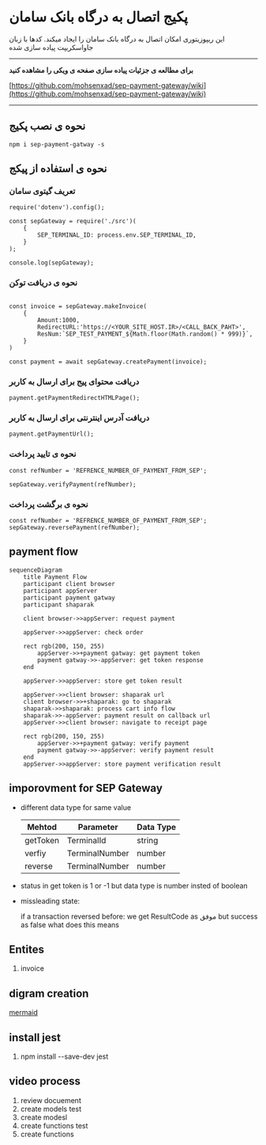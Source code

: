 
# پکیج اتصال به درگاه بانک سامان

این ریپوزیتوری امکان اتصال به درگاه بانک سامان را ایجاد میکند.
کدها با زبان جاواسکریپت پیاده سازی شده

---
**برای مطالعه ی جزئیات پیاده سازی صفحه ی ویکی را مشاهده کنید**

[https://github.com/mohsenxad/sep-payment-gateway/wiki](https://github.com/mohsenxad/sep-payment-gateway/wiki)

---

## نحوه ی نصب پکیج

```
npm i sep-payment-gatway -s
```

## نحوه ی استفاده از پیکج

### تعریف گیتوی سامان

```
require('dotenv').config();

const sepGateway = require('./src')(
    {
        SEP_TERMINAL_ID: process.env.SEP_TERMINAL_ID,
    }
);

console.log(sepGateway);
```

### نحوه ی دریافت توکن

```

const invoice = sepGateway.makeInvoice(
    {
        Amount:1000,
        RedirectURL:'https://<YOUR_SITE_HOST.IR>/<CALL_BACK_PAHT>',
        ResNum:`SEP_TEST_PAYMENT_${Math.floor(Math.random() * 999)}`,
    }
)

const payment = await sepGateway.createPayment(invoice);
```


### دریافت محتوای پیج برای ارسال به کاربر

```
payment.getPaymentRedirectHTMLPage();
```


### دریافت آدرس اینترنتی  برای ارسال به کاربر

```
payment.getPaymentUrl();

```

### نحوه ی تایید پرداخت

```
const refNumber = 'REFRENCE_NUMBER_OF_PAYMENT_FROM_SEP';

sepGateway.verifyPayment(refNumber);
```

### نحوه ی برگشت پرداخت

```
const refNumber = 'REFRENCE_NUMBER_OF_PAYMENT_FROM_SEP';
sepGateway.reversePayment(refNumber);
```


## payment flow
```mermaid
sequenceDiagram
    title Payment Flow
    participant client browser
    participant appServer
    participant payment gatway
    participant shaparak

    client browser->>appServer: request payment

    appServer->>appServer: check order
    
    rect rgb(200, 150, 255)
        appServer->>+payment gatway: get payment token
        payment gatway->>-appServer: get token response
    end
    
    appServer->>appServer: store get token result

    appServer->>client browser: shaparak url
    client browser->>+shaparak: go to shaparak
    shaparak->>shaparak: process cart info flow
    shaparak->>-appServer: payment result on callback url
    appServer->>client browser: navigate to receipt page
    
    rect rgb(200, 150, 255)
        appServer->>+payment gatway: verify payment
        payment gatway->>-appServer: verify payment result
    end
    appServer->>appServer: store payment verification result
```

## imporovment for SEP Gateway

- different data type for same value

    |Mehtod|Parameter|Data Type|
    |---|---|---|
    |getToken|TerminalId|string|
    |verfiy|TerminalNumber|number|
    |reverse|TerminalNumber|number|


- status in get token is 1 or -1 but data type is number insted of boolean

- missleading state:

    if a transaction reversed before: we get ResultCode as موفق but success as false
    what does this means

## Entites

1. invoice


## digram creation

[mermaid](https://mermaid.js.org/syntax/sequenceDiagram.html)

## install jest
1. npm install --save-dev jest

## video process

1. review docuement
2. create models test
3. create modesl
4. create functions test
5. create functions